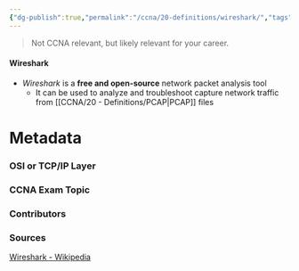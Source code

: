 ```yaml
---
{"dg-publish":true,"permalink":"/ccna/20-definitions/wireshark/","tags":["defs_ccna"],"created":"2023-11-29T13:36:08.000-08:00","updated":"2023-11-29T13:39:46.000-08:00"}
---
```


>Not CCNA relevant, but likely relevant for your career.
#### Wireshark
- *Wireshark* is a **free and open-source** network packet analysis tool
	- It can be used to analyze and troubleshoot capture network traffic from [[CCNA/20 - Definitions/PCAP\|PCAP]] files







# Metadata
### OSI or TCP/IP Layer

### CCNA Exam Topic

### Contributors

### Sources
[Wireshark - Wikipedia](https://en.wikipedia.org/wiki/Wireshark)
